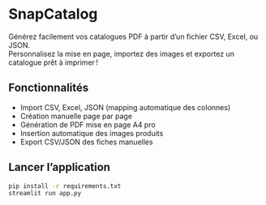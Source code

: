 # SnapCatalog

Générez facilement vos catalogues PDF à partir d’un fichier CSV, Excel, ou JSON.  
Personnalisez la mise en page, importez des images et exportez un catalogue prêt à imprimer !

## Fonctionnalités

- Import CSV, Excel, JSON (mapping automatique des colonnes)
- Création manuelle page par page
- Génération de PDF mise en page A4 pro
- Insertion automatique des images produits
- Export CSV/JSON des fiches manuelles

## Lancer l’application

```bash
pip install -r requirements.txt
streamlit run app.py

